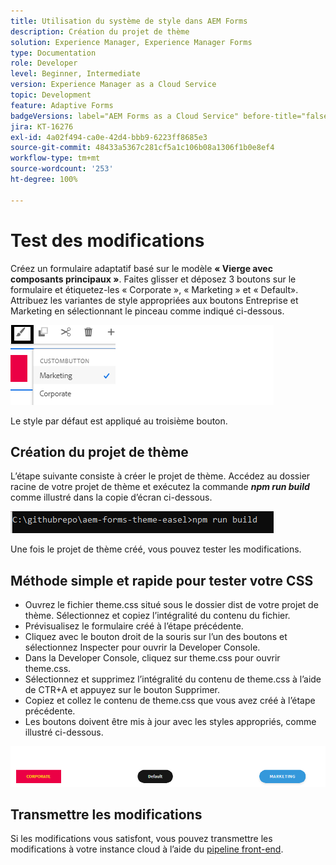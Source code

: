 ```yaml
---
title: Utilisation du système de style dans AEM Forms
description: Création du projet de thème
solution: Experience Manager, Experience Manager Forms
type: Documentation
role: Developer
level: Beginner, Intermediate
version: Experience Manager as a Cloud Service
topic: Development
feature: Adaptive Forms
badgeVersions: label="AEM Forms as a Cloud Service" before-title="false"
jira: KT-16276
exl-id: 4a02f494-ca0e-42d4-bbb9-6223ff8685e3
source-git-commit: 48433a5367c281cf5a1c106b08a1306f1b0e8ef4
workflow-type: tm+mt
source-wordcount: '253'
ht-degree: 100%

---
```


# Test des modifications

Créez un formulaire adaptatif basé sur le modèle **« Vierge avec composants principaux »**. Faites glisser et déposez 3 boutons sur le formulaire et étiquetez-les « Corporate », « Marketing » et « Default».
Attribuez les variantes de style appropriées aux boutons Entreprise et Marketing en sélectionnant le pinceau comme indiqué ci-dessous.

![styles](assets/marketing-variation.png)

Le style par défaut est appliqué au troisième bouton.

## Création du projet de thème

L’étape suivante consiste à créer le projet de thème. Accédez au dossier racine de votre projet de thème et exécutez la commande _**npm run build**_ comme illustré dans la copie d’écran ci-dessous.

![build-theme](assets/build-theme.png)

Une fois le projet de thème créé, vous pouvez tester les modifications.

## Méthode simple et rapide pour tester votre CSS

* Ouvrez le fichier theme.css situé sous le dossier dist de votre projet de thème. Sélectionnez et copiez l’intégralité du contenu du fichier.
* Prévisualisez le formulaire créé à l’étape précédente.
* Cliquez avec le bouton droit de la souris sur l’un des boutons et sélectionnez Inspecter pour ouvrir la Developer Console.
* Dans la Developer Console, cliquez sur theme.css pour ouvrir theme.css.
* Sélectionnez et supprimez l’intégralité du contenu de theme.css à l’aide de CTR+A et appuyez sur le bouton Supprimer.
* Copiez et collez le contenu de theme.css que vous avez créé à l’étape précédente.
* Les boutons doivent être mis à jour avec les styles appropriés, comme illustré ci-dessous.

![final-buttons](assets/final-state-buttons.png)

## Transmettre les modifications

Si les modifications vous satisfont, vous pouvez transmettre les modifications à votre instance cloud à l’aide du [pipeline front-end](https://experienceleague.adobe.com/fr/docs/experience-manager-learn/getting-started-wknd-tutorial-develop/enable-frontend-pipeline-devops/create-frontend-pipeline).
